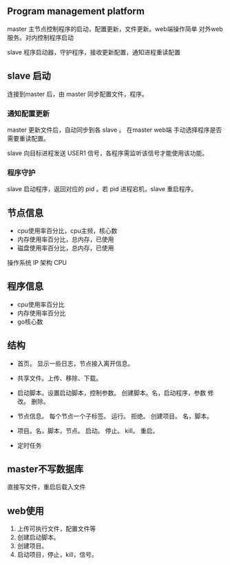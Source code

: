 
## Program management platform

master 主节点控制程序的启动，配置更新，文件更新。web端操作简单
对外web服务。对内控制程序启动

slave  程序启动器，守护程序，接收更新配置，通知进程重读配置

## slave 启动

连接到master 后，由 master 同步配置文件，程序。


### 通知配置更新

master 更新文件后，自动同步到各 slave 。 在master web端 手动选择程序是否需要重读配置。

slave 向目标进程发送 USER1 信号，各程序需监听该信号才能使用该功能。

### 程序守护

slave 启动程序，返回对应的 pid 。若 pid 进程宕机，slave 重启程序。



## 节点信息

- cpu使用率百分比，cpu主频，核心数
- 内存使用率百分比，总内存，已使用
- 磁盘使用率百分比，总内存，已使用

操作系统 IP 架构 CPU


## 程序信息

- cpu使用率百分比
- 内存使用率百分比
- go核心数


## 结构

- 首页。 显示一些日志，节点接入离开信息。
- 共享文件。上传、移除、下载。 
- 启动脚本。设置启动脚本，控制参数。
    创建脚本。名，启动程序，参数
    修改。
    删除。
- 节点信息。 每个节点一个子标签。
    运行。
    拒绝。
    创建项目。 名，脚本。
    
- 项目。名，脚本，节点。
    启动。
    停止。
    kill。
    重启。
 
- 定时任务
 
## master不写数据库

直接写文件，重启后载入文件

## web使用

1. 上传可执行文件，配置文件等
2. 创建启动脚本。
3. 创建项目。
4. 启动项目，停止，kill，信号。